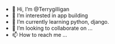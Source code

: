 - 👋 Hi, I’m @Terrygilligan
- 👀 I’m interested in app building 
- 🌱 I’m currently learning python, django. 
- 💞️ I’m looking to collaborate on ...
- 📫 How to reach me ...

<!---
Terrygilligan/Terrygilligan is a ✨ special ✨ repository because its `README.md` (this file) appears on your GitHub profile.
You can click the Preview link to take a look at your changes.
--->
